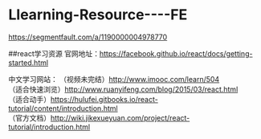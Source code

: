 # Llearning-Resource----FE

https://segmentfault.com/a/1190000004978770


##react学习资源
官网地址：https://facebook.github.io/react/docs/getting-started.html

中文学习网站：
（视频未完结）http://www.imooc.com/learn/504 <br />
（适合快速浏览）http://www.ruanyifeng.com/blog/2015/03/react.html <br />
（适合动手）https://hulufei.gitbooks.io/react-tutorial/content/introduction.html <br />
（官方文档）http://wiki.jikexueyuan.com/project/react-tutorial/introduction.html <br />
